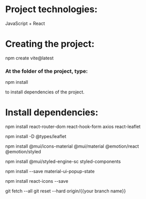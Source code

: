 # Project technologies:

JavaScript + React

# Creating the project:

npm create vite@latest

### At the folder of the project, type:

npm install

to install dependencies of the project.

# Install dependencies:

npm install react-router-dom react-hook-form axios react-leaflet

npm install -D @types/leaflet

npm install @mui/icons-material @mui/material @emotion/react @emotion/styled 

npm install @mui/styled-engine-sc styled-components

npm install --save material-ui-popup-state

npm install react-icons --save












git fetch --all
git reset --hard origin/{{your branch name}}